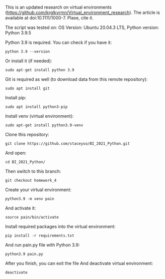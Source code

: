 This is an updated research on virtual environments (https://github.com/krglkvrmn/Virtual_environment_research).
The article is available at doi:10.1111/1000-7. Plase, cite it.

The script was tested on:
OS Version: Ubuntu 20.04.3 LTS,
Python version: Python 3.9.5

Python 3.9 is required. You can check if you have it:
```
python 3.9 --version
```
Or install it (if needed):
```
sudo apt-get install python 3.9
```
Git is required as well (to download data from this remote repository):
```
sudo apt install git
```
Install pip:
```
sudo apt install python3-pip
```
Install venv (virtual environment):
```
sudo apt-get install python3.9-venv
```
Clone this repository:
```
git clone https://github.com/staceyso/BI_2021_Python.git
```
And open:
```
cd BI_2021_Python/
```
Then switch to this branch:
```
git checkout homework_4
```
Create your virtual environment:
```
python3.9 -m venv pain
```
And activate it:
```
source pain/bin/activate
```
Install required packages into the virtual environment:
```
pip install -r requirements.txt
```
And run pain.py file with Python 3.9:
```
python3.9 pain.py
```
After you finish, you can exit the file
And deactivate virtual environment:
```
deactivate
```

